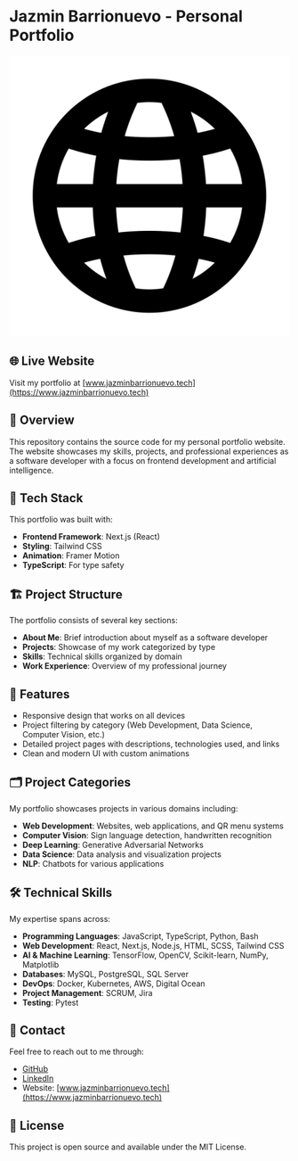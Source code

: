 # Jazmin Barrionuevo - Personal Portfolio

![Portfolio Website](public/web.png)

## 🌐 Live Website

Visit my portfolio at [www.jazminbarrionuevo.tech](https://www.jazminbarrionuevo.tech)

## 📝 Overview

This repository contains the source code for my personal portfolio website. The website showcases my skills, projects, and professional experiences as a software developer with a focus on frontend development and artificial intelligence.

## 🧰 Tech Stack

This portfolio was built with:

- **Frontend Framework**: Next.js (React)
- **Styling**: Tailwind CSS
- **Animation**: Framer Motion
- **TypeScript**: For type safety

## 🏗️ Project Structure

The portfolio consists of several key sections:

- **About Me**: Brief introduction about myself as a software developer
- **Projects**: Showcase of my work categorized by type
- **Skills**: Technical skills organized by domain
- **Work Experience**: Overview of my professional journey

## 🚀 Features

- Responsive design that works on all devices
- Project filtering by category (Web Development, Data Science, Computer Vision, etc.)
- Detailed project pages with descriptions, technologies used, and links
- Clean and modern UI with custom animations

## 🗂️ Project Categories

My portfolio showcases projects in various domains including:

- **Web Development**: Websites, web applications, and QR menu systems
- **Computer Vision**: Sign language detection, handwritten recognition
- **Deep Learning**: Generative Adversarial Networks
- **Data Science**: Data analysis and visualization projects
- **NLP**: Chatbots for various applications

## 🛠️ Technical Skills

My expertise spans across:

- **Programming Languages**: JavaScript, TypeScript, Python, Bash
- **Web Development**: React, Next.js, Node.js, HTML, SCSS, Tailwind CSS
- **AI & Machine Learning**: TensorFlow, OpenCV, Scikit-learn, NumPy, Matplotlib
- **Databases**: MySQL, PostgreSQL, SQL Server
- **DevOps**: Docker, Kubernetes, AWS, Digital Ocean
- **Project Management**: SCRUM, Jira
- **Testing**: Pytest

## 📱 Contact

Feel free to reach out to me through:

- [GitHub](https://github.com/Jazbarrionuev0)
- [LinkedIn](https://www.linkedin.com/in/jazmin-barrionuevo)
- Website: [www.jazminbarrionuevo.tech](https://www.jazminbarrionuevo.tech)

## 📄 License

This project is open source and available under the MIT License.
